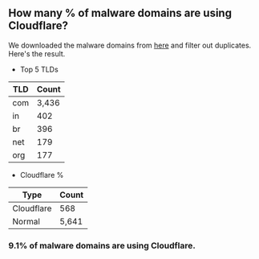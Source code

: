 ## How many % of malware domains are using Cloudflare?


We downloaded the malware domains from [here](https://urlhaus.abuse.ch) and filter out duplicates.
Here's the result.


[//]: # (start replacement)


- Top 5 TLDs

| TLD | Count |
| --- | --- |
| com | 3,436 |
| in | 402 |
| br | 396 |
| net | 179 |
| org | 177 |


- Cloudflare %

| Type | Count |
| --- | --- |
| Cloudflare | 568 |
| Normal | 5,641 |


### 9.1% of malware domains are using Cloudflare.